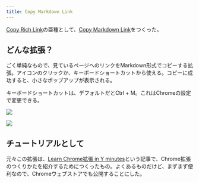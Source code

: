 ```yaml
---
title: Copy Markdown Link
---
```

[Copy Rich Link](https://chrome.google.com/webstore/detail/copy-rich-link/hikiamlgpdcabppakpmemaofmkgknpea)の亜種として、[Copy Markdown Link](https://chrome.google.com/webstore/detail/copy-markdown-link/gkceaaphhbeanfciglgpffnncfpipjpa)をつくった。

どんな拡張？
------

ごく単純なもので、見ているページへのリンクをMarkdown形式でコピーする拡張。アイコンのクリックか、キーボードショートカットから使える。コピーに成功すると、小さなポップアップが表示される。

キーボードショートカットは、デフォルトだとCtrl + M。これはChromeの設定で変更できる。

![](https://lh3.googleusercontent.com/docs/ADP-6oHF2TeJimZ-A5tA40hNoI9CU6ueE66vylAgPwBPMMJ95fb1jtZCgXn_qXLxdtdBcYmTeq9t9kOv_jdcWGlzZdNGys1LuTpeBX9lpm0p-fU6wzV2u7P2g0RfU7D6G4MY0QeschqQNpOeDxE8oqxLLvQXAlg5oxpDaDqqXEaJOcBssNF8gsh_5eDs7zdGWU59su_oJGYTuWD5pLn7ViR7CC0rqTkamRUDZcfp6Z1tL5jxsMqyedbhE6Qi2kca8xvVZVj_cZxRjt75Q0l0OVaHbfKTMpP7uCc32EZlfeMm4zzg69jhbqIg2CjVnY7ATSw6hu7NwIRpW9sdk8sTlvWub3aW54nwDWO72798dJXF4aETVWoN2SBudXEliQce9Ighj1agJXC2EviwrGjSoimXZc5HSGGb0fnElDnnKIfLMV5AfHjNKdfRobdUe78sWP2kZilCcWlXoL08vwPhO0hpgj14se9pTg8TJzbFgwb_m5oU_QoNU-FpRTjPvAqzvh8d49K2wB9mTzdVGIxf5tD4es3uGhHc9CcHH2OEy4GIl2TZLCyoQ1ZFti00UrXf9etCKqmyaQu2vlIAkolbLHWfsPdJTXSVeyxFCKzFV3Khjn-IRrAicopN_Rju0FDqFrQsstAcUPO2PIiHd6y8-6Xsx0mS42r0as-s3U7PIgvIQEf73sZzo49i6_BTAXt2ZE1oVYkAcnPf-XhvGBWuTHOFUymKU0RzE87kv4bdIW1OtSbZH-Feb-s66xJDjuokUFxN-hi5ezyn50otG_IZzfbg0EPBQy5Hl9GZaXUvioC0zv1L53DIHMZQcFiaPm-mkHCemWVuaookt28ep6Q7wsOP3A1uQFxAv6H0LafVuGZenm4uODk1ETvRoTPzxMPjqbBVncUQKjrxvGooTq82bjErx9x275ADgmdLm230LPgPPUbaHhH-QF-8-4FsSJ0-vPMowjQ3zOEsvHbR8o34Er73i8BLupMBLflcXoXxkB_Y939UvF74HKNmxzByAlmEB9M-ckE1_iomGJsi7znOGEJuWnSO3XceM1zC1JIRC4zqlTataKtdRx3izjiIiGNFxsl4_3ieRuhtxp6x-YRlMIj0cE3olqS32C8gtPzEX_0HEuY4uWfvTxDDm2W84w5g46iYhWWlJ62NWDmd1ZRynWG50G-nbmbZpMsHbuJ5AQ5VO1P8uaOhv0RxpAccsCrmnlYAqHAAQoAI8BKpXqSOwQzKtfRG4t-34TSVH27Ruhh54R4we1YG)

![](https://lh3.googleusercontent.com/docs/ADP-6oGRurpioqnvFSDUceoN51rH8sUsK-4zX7DYm923oipOMzdBM15Ck3sky-g66MgNCE5UKmpyVAuX6HHSww23sFUnHLp_64O8vrAL9j45cmD50LdYT8YGQsTLZWWh5PzWhhO6K9OLNrcQrZStkW-mfoEWzhaS4q-mVG8A2zz2qODjU-rlAJV-hPkFK_S28oDIVrM-b8wV7i3JrDWaoivHk_e7NPujXOZ4Jm7h9zJs6iGISbgDiPv_3dIePy0VRQTvTqQEZwfXEm7AJoKeeS3Fa6kDq5rs6c8HQxWUJi7z0PqsoYGML3coT2l9o5d6J-HPLCBx1E7mz5nQA0BChQS2KZvLS10rIsiSaBJEUQivxvVd27TF8AW47CYMBkfSyKvdH8NrAavMRyb8wTzvQVBXcKgxavECSE-xvsdOSt2lKc68MiKgSNOjOrGeHxTFcj6kEKvQF2rGAVrZMlC-kNxUTAHAtM9pZ6-B8MweNaUCH6on0RkiE_v7o8bmTyE3fxiMzXu1IUDuSdXRWlpF-SB9v5bM00-zk8ayWy2DpmS6e_-LzC78rlzMY1E6dM7YGL_T2km0hujkXDXjRp_DqQfbu-GLCkXtuWWALrU55aiu56zveCxHjNegRBmivd3zADUTb6PcmnSBCQ4gbqqO6gLlT7v4ixuiaGEPXoFBe7oRkFZ9Li5iDopawgXAxhHXlyR2FHCQUdXKBplO2ydvwiR3EuCaYLFJHjouQzMPClR8WH2U9k-teizWwIpCyYgKKKe9XS4t8Oycc_vYw5liIN5J4zKWDgmTK3tlxqjHpsWOISbLSq3V-QSbAsaBSJN7lnnfhzpanuuxvYSZTKnJYyOJ38If8kd88lEg-pznXH9pQfuYB5jMlgbjtJdjunknEXG1M31e4dG-pBiWLeCUb7nNhN0JnWNe6T2OSDsJBzSJek_RL_k6er2-7p3T1jF0DJXEtYMxsr1LIwNrNUti5Hn_1SNXzbCpWDBXUxePUraXUTIlm7I3WppyRsEkNA9rpiK3ucT15ZCGLfJfjo3sbR_fmTQeZkFgGDxPxV7cJMS-GTAX1aAsLs5Y4_znNg2WoZSOas4wV3LEwR17uLQhjzIS4Lv4HagQnkvtjpyDcHCG-NecAdr259986vVPc1Pj3z_qX4Daab0lnmbuNqvt1AXoIq8j5Oy7qlDOiGGWewNZzNFw0ava7FDpHXQsOJtyJx2qolCBrdDGYw_Q4_KzEu24F4SA11ZCeULCHY-8wFoc--fIGFLg)

チュートリアルとして
----------

元々この拡張は、[Learn Chrome拡張 in Y minutes](https://r7kamura.com/articles/2022-05-18-learn-chrome-extention-in-y-minutes)という記事で、Chrome拡張のつくりかたを紹介するためにつくったもの。よくあるものだけど、まずまず便利なので、Chromeウェブストアでも公開することにした。
